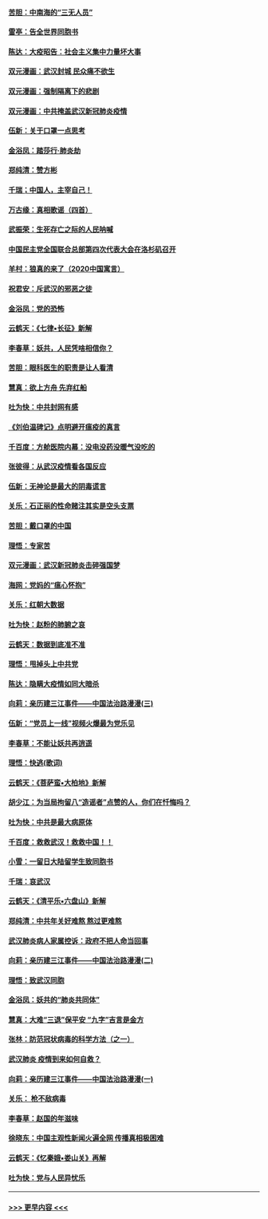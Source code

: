 #### [苦胆：中南海的“三无人员”](../pages/nsc993/n11862997.md?t=02122111) 
#### [雷亭：告全世界同胞书](../pages/nsc993/n11862572.md?t=02122111) 
#### [陈达：大疫昭告：社会主义集中力量坏大事](../pages/nsc993/n11859419.md?t=02122111) 
#### [双元漫画：武汉封城 民众痛不欲生](../pages/nsc993/n11859287.md?t=02122111) 
#### [双元漫画：强制隔离下的悲剧](../pages/nsc993/n11859244.md?t=02122111) 
#### [双元漫画：中共掩盖武汉新冠肺炎疫情](../pages/nsc993/n11858249.md?t=02122111) 
#### [伍新：关于口罩一点思考](../pages/nsc993/n11859195.md?t=02122111) 
#### [金浴凤：踏莎行‧肺炎劫](../pages/nsc993/n11858227.md?t=02122111) 
#### [郑纯清：赞方彬](../pages/nsc993/n11856803.md?t=02122111) 
#### [千瑞；中国人，主宰自己！](../pages/nsc993/n11856793.md?t=02122111) 
#### [万古缘：真相歌谣（四首）](../pages/nsc993/n11856263.md?t=02122111) 
#### [武振荣：生死存亡之际的人民呐喊](../pages/nsc993/n11856256.md?t=02122111) 
#### [中国民主党全国联合总部第四次代表大会在洛杉矶召开](../pages/nsc993/n11856344.md?t=02122111) 
#### [羊村：狼真的来了（2020中国寓言）](../pages/nsc993/n11856229.md?t=02122111) 
#### [祝君安：斥武汉的邪恶之徒](../pages/nsc993/n11855861.md?t=02122111) 
#### [金浴凤：党的恐怖](../pages/nsc993/n11855849.md?t=02122111) 
#### [云鹤天：《七律▪长征》新解](../pages/nsc993/n11855479.md?t=02122111) 
#### [李春草：妖共，人民凭啥相信你？](../pages/nsc993/n11855196.md?t=02122111) 
#### [苦胆：眼科医生的职责是让人看清](../pages/nsc993/n11853840.md?t=02122111) 
#### [慧真：欲上方舟 先弃红船](../pages/nsc993/n11853483.md?t=02122111) 
#### [吐为快：中共封网有感](../pages/nsc993/n11852575.md?t=02122111) 
#### [《刘伯温碑记》点明避开瘟疫的真言](../pages/nsc993/n11852128.md?t=02122111) 
#### [千百度：方舱医院内幕：没电没药没暖气没吃的](../pages/nsc993/n11850211.md?t=02122111) 
#### [张彼得：从武汉疫情看各国反应](../pages/nsc993/n11850102.md?t=02122111) 
#### [伍新：无神论是最大的阴毒谎言](../pages/nsc993/n11846129.md?t=02122111) 
#### [关乐：石正丽的性命赌注其实是空头支票](../pages/nsc993/n11846109.md?t=02122111) 
#### [苦胆：戴口罩的中国](../pages/nsc993/n11845576.md?t=02122111) 
#### [理悟：专家苦](../pages/nsc993/n11845564.md?t=02122111) 
#### [双元漫画：武汉新冠肺炎击碎强国梦](../pages/nsc993/n11843320.md?t=02122111) 
#### [海网：党妈的“瘟心怀抱”](../pages/nsc993/n11840740.md?t=02122111) 
#### [关乐：红朝大数据](../pages/nsc993/n11840675.md?t=02122111) 
#### [吐为快：赵粉的肺腑之哀](../pages/nsc993/n11840618.md?t=02122111) 
#### [云鹤天：数据到底准不准](../pages/nsc993/n11840325.md?t=02122111) 
#### [理悟：甩掉头上中共党](../pages/nsc993/n11838826.md?t=02122111) 
#### [陈达：隐瞒大疫情如同大暗杀](../pages/nsc993/n11838771.md?t=02122111) 
#### [向莉：亲历建三江事件——中国法治路漫漫(三)](../pages/nsc993/n11831825.md?t=02122111) 
#### [伍新：“党员上一线”视频火爆最为党乐见](../pages/nsc993/n11838200.md?t=02122111) 
#### [李春草：不能让妖共再逍遥](../pages/nsc993/n11838102.md?t=02122111) 
#### [理悟：快逃(歌词)](../pages/nsc993/n11838083.md?t=02122111) 
#### [云鹤天：《菩萨蛮▪大柏地》新解](../pages/nsc993/n11838059.md?t=02122111) 
#### [胡少江：为当局拘留八“造谣者”点赞的人，你们在忏悔吗？](../pages/nsc993/n11836801.md?t=02122111) 
#### [吐为快：中共是最大病原体](../pages/nsc993/n11836748.md?t=02122111) 
#### [千百度：救救武汉！救救中国！！](../pages/nsc993/n11836145.md?t=02122111) 
#### [小雪：一留日大陆留学生致同胞书](../pages/nsc993/n11834624.md?t=02122111) 
#### [千瑞：哀武汉](../pages/nsc993/n11833647.md?t=02122111) 
#### [云鹤天：《清平乐▪六盘山》新解](../pages/nsc993/n11833611.md?t=02122111) 
#### [郑纯清：中共年关好难熬 熬过更难熬](../pages/nsc993/n11833489.md?t=02122111) 
#### [武汉肺炎病人家属控诉：政府不把人命当回事](../pages/nsc993/n11833205.md?t=02122111) 
#### [向莉：亲历建三江事件——中国法治路漫漫(二)](../pages/nsc993/n11829102.md?t=02122111) 
#### [理悟：致武汉同胞](../pages/nsc993/n11831522.md?t=02122111) 
#### [金浴凤：妖共的“肺炎共同体”](../pages/nsc993/n11829448.md?t=02122111) 
#### [慧真：大难“三退”保平安 “九字”吉言是金方](../pages/nsc993/n11829501.md?t=02122111) 
#### [张林：防范冠状病毒的科学方法（之一）](../pages/nsc993/n11828618.md?t=02122111) 
#### [武汉肺炎 疫情到来如何自救？](../pages/nsc993/n11827632.md?t=02122111) 
#### [向莉：亲历建三江事件——中国法治路漫漫(一)](../pages/nsc993/n11827190.md?t=02122111) 
#### [关乐： 枪不敌病毒](../pages/nsc993/n11826746.md?t=02122111) 
#### [李春草：赵国的年滋味](../pages/nsc993/n11826321.md?t=02122111) 
#### [徐晓东：中国主观性新闻火遍全网 传播真相极困难](../pages/nsc993/n11826508.md?t=02122111) 
#### [云鹤天：《忆秦娥▪娄山关》再解](../pages/nsc993/n11824682.md?t=02122111) 
#### [吐为快：党与人民异忧乐](../pages/nsc993/n11824660.md?t=02122111) 

----
#### [ >>> 更早内容 <<< ](../indexes/nsc993-earlier.md)
